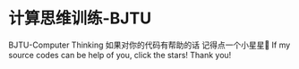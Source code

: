 # 计算思维训练-BJTU
BJTU-Computer Thinking
如果对你的代码有帮助的话 记得点一个小星星🌟
If my source codes can be help of you, click the stars! Thank you!
